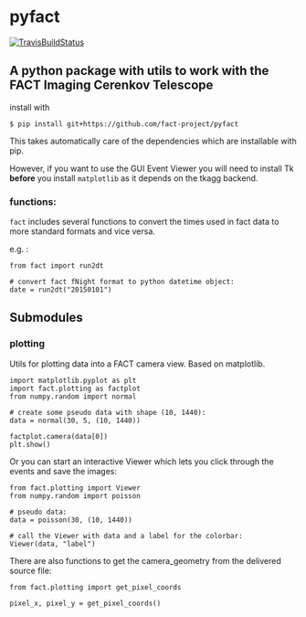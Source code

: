 # pyfact
[![TravisBuildStatus](https://travis-ci.org/fact-project/pyfact.svg?branch=master)](https://travis-ci.org/fact-project/pyfact)
## A python package with utils to work with the FACT Imaging Cerenkov Telescope

install with 

```{shell session}
$ pip install git+https://github.com/fact-project/pyfact
```
This takes automatically care of the dependencies which are installable with pip.

However, if you want to use the GUI Event Viewer you will need to install Tk __before__ you install `matplotlib` as it depends on the tkagg backend.

### functions:

`fact` includes several functions to convert the times used in fact data to more 
standard formats and vice versa.

e.g. :

```{python}
from fact import run2dt

# convert fact fNight format to python datetime object:
date = run2dt("20150101")
```


## Submodules
### plotting

Utils for plotting data into a FACT camera view. Based on matplotlib.

```{python}
import matplotlib.pyplot as plt
import fact.plotting as factplot
from numpy.random import normal

# create some pseudo data with shape (10, 1440):
data = normal(30, 5, (10, 1440))

factplot.camera(data[0])
plt.show()
```

Or you can start an interactive Viewer which lets you click
through the events and save the images:

```{python}
from fact.plotting import Viewer
from numpy.random import poisson

# pseudo data:
data = poisson(30, (10, 1440))

# call the Viewer with data and a label for the colorbar:
Viewer(data, "label")
```
There are also functions to get the camera_geometry from the delivered source file:

```{python}
from fact.plotting import get_pixel_coords

pixel_x, pixel_y = get_pixel_coords()
```
